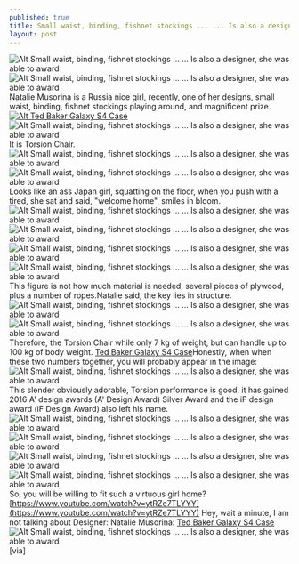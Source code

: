 ```yaml
---
published: true
title: Small waist, binding, fishnet stockings ... ... Is also a designer, she was able to award
layout: post
---
```

![Alt Small waist, binding, fishnet stockings ... ... Is also a designer, she was able to award](https://c2.staticflickr.com/8/7289/26995107706_3d54f98a74_t.jpg)![Alt Small waist, binding, fishnet stockings ... ... Is also a designer, she was able to award](https://c2.staticflickr.com/8/7231/26934368202_afdf8c7111.jpg)Natalie Musorina is a Russia nice girl, recently, one of her designs, small waist, binding, fishnet stockings playing around, and magnificent prize.[![Alt Ted Baker Galaxy S4 Case](http://www.nodcase.com/images/large/s4/ted_baker_s4364_lrg.jpg)](http://www.nodcase.com/ted-baker-samsung-galaxy-s4-case-strips-p-3494.html)![Alt Small waist, binding, fishnet stockings ... ... Is also a designer, she was able to award](https://c2.staticflickr.com/8/7584/26424976313_05d7a88cb5.jpg)It is Torsion Chair.![Alt Small waist, binding, fishnet stockings ... ... Is also a designer, she was able to award](https://c2.staticflickr.com/8/7447/26995138506_f5aabf5dd7.jpg)![Alt Small waist, binding, fishnet stockings ... ... Is also a designer, she was able to award](https://c2.staticflickr.com/8/7458/26995145936_669eaa2122.jpg)Looks like an ass Japan girl, squatting on the floor, when you push with a tired, she sat and said, \"welcome home\", smiles in bloom.![Alt Small waist, binding, fishnet stockings ... ... Is also a designer, she was able to award](https://c2.staticflickr.com/8/7151/26422977904_66799e8c32.jpg)![Alt Small waist, binding, fishnet stockings ... ... Is also a designer, she was able to award](https://c2.staticflickr.com/8/7064/26422984214_084004247c.jpg)![Alt Small waist, binding, fishnet stockings ... ... Is also a designer, she was able to award](https://c2.staticflickr.com/8/7101/26995166566_b4a230507a.jpg)![Alt Small waist, binding, fishnet stockings ... ... Is also a designer, she was able to award](https://c2.staticflickr.com/8/7201/26960167091_c692057e6e.jpg)This figure is not how much material is needed, several pieces of plywood, plus a number of ropes.Natalie said, the key lies in structure.![Alt Small waist, binding, fishnet stockings ... ... Is also a designer, she was able to award](https://c2.staticflickr.com/8/7629/26754637710_4da95cb968.jpg)![Alt Small waist, binding, fishnet stockings ... ... Is also a designer, she was able to award](https://c2.staticflickr.com/8/7726/26995190116_71e8c41785.jpg)Therefore, the Torsion Chair while only 7 kg of weight, but can handle up to 100 kg of body weight. [Ted Baker Galaxy S4 Case](http://www.jareddort.com/ted-baker-dabria-floral-bodice-dress.html)Honestly, when when these two numbers together, you will probably appear in the image:![Alt Small waist, binding, fishnet stockings ... ... Is also a designer, she was able to award](https://c2.staticflickr.com/8/7496/26995200186_2c930e0310.jpg)This slender obviously adorable, Torsion performance is good, it has gained 2016 A\' design awards (A\' Design Award) Silver Award and the iF design award (iF Design Award) also left his name.![Alt Small waist, binding, fishnet stockings ... ... Is also a designer, she was able to award](https://c2.staticflickr.com/8/7584/26960199251_63d6826562.jpg)![Alt Small waist, binding, fishnet stockings ... ... Is also a designer, she was able to award](https://c2.staticflickr.com/8/7644/26425041683_a081d50a76.jpg)![Alt Small waist, binding, fishnet stockings ... ... Is also a designer, she was able to award](https://c2.staticflickr.com/8/7614/26425050473_60872e5842.jpg)![Alt Small waist, binding, fishnet stockings ... ... Is also a designer, she was able to award](https://c2.staticflickr.com/8/7439/26960220541_edd4c21dd2.jpg)So, you will be willing to fit such a virtuous girl home? [https://www.youtube.com/watch?v=ytRZe7TLYYY](https://www.youtube.com/watch?v=ytRZe7TLYYY) Hey, wait a minute, I am not talking about Designer: Natalie Musorina: [Ted Baker Galaxy S4 Case](http://www.nodcase.com/ted-baker-samsung-galaxy-s4-case-strips-p-3494.html)![Alt Small waist, binding, fishnet stockings ... ... Is also a designer, she was able to award](https://c2.staticflickr.com/8/7097/26960227361_faac54e9f1.jpg)[via]